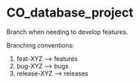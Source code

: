 # CO_database_project

Branch when needing to develop features.  

Branching conventions:    
1. feat-XYZ --> features  
2. bug-XYZ --> bugs  
3. release-XYZ --> releases  
